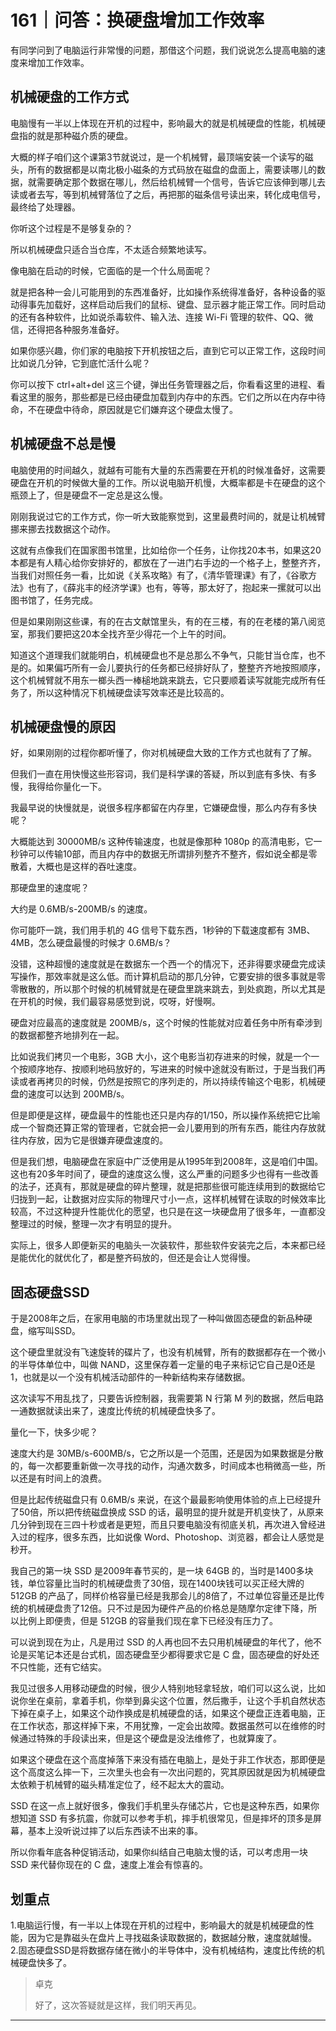 # 161｜问答：换硬盘增加工作效率

有同学问到了电脑运行非常慢的问题，那借这个问题，我们说说怎么提高电脑的速度来增加工作效率。

## 机械硬盘的工作方式

电脑慢有一半以上体现在开机的过程中，影响最大的就是机械硬盘的性能，机械硬盘指的就是那种磁介质的硬盘。

大概的样子咱们这个课第3节就说过，是一个机械臂，最顶端安装一个读写的磁头，所有的数据都是以南北极小磁条的方式码放在磁盘的盘面上，需要读哪儿的数据，就需要确定那个数据在哪儿，然后给机械臂一个信号，告诉它应该伸到哪儿去读或者去写，等到机械臂落位了之后，再把那的磁条信号读出来，转化成电信号，最终给了处理器。

你听这个过程是不是够复杂的？

所以机械硬盘只适合当仓库，不太适合频繁地读写。

像电脑在启动的时候，它面临的是一个什么局面呢？

就是把各种一会儿可能用到的东西准备好，比如操作系统得准备好，各种设备的驱动得事先加载好，这样启动后我们的鼠标、键盘、显示器才能正常工作。同时启动的还有各种软件，比如说杀毒软件、输入法、连接 Wi-Fi 管理的软件、QQ、微信，还得把各种服务准备好。

如果你感兴趣，你们家的电脑按下开机按钮之后，直到它可以正常工作，这段时间比如说几分钟，它到底忙活什么呢？

你可以按下 ctrl+alt+del 这三个键，弹出任务管理器之后，你看看这里的进程、看看这里的服务，那些都是已经由硬盘加载到内存中的东西。它们之所以在内存中待命，不在硬盘中待命，原因就是它们嫌弃这个硬盘太慢了。

## 机械硬盘不总是慢

电脑使用的时间越久，就越有可能有大量的东西需要在开机的时候准备好，这需要硬盘在开机的时候做大量的工作。所以说电脑开机慢，大概率都是卡在硬盘的这个瓶颈上了，但是硬盘不一定总是这么慢。

刚刚我说过它的工作方式，你一听大致能察觉到，这里最费时间的，就是让机械臂挪来挪去找数据这个动作。

这就有点像我们在国家图书馆里，比如给你一个任务，让你找20本书，如果这20本都是有人精心给你安排好的，都放在了一进门右手边的一个格子上，整整齐齐，当我们对照任务一看，比如说《关系攻略》有了，《清华管理课》有了，《谷歌方法》也有了，《薛兆丰的经济学课》也有，等等，那太好了，抱起来一摞就可以出图书馆了，任务完成。

但是如果刚刚这些课，有的在古文献馆里头，有的在三楼，有的在老楼的第八阅览室，那我们要把这20本全找齐至少得花一个上午的时间。

知道这个道理我们就能明白，机械硬盘也不是总那么不争气，只能甘当仓库，也不是的。如果偏巧所有一会儿要执行的任务都已经排好队了，整整齐齐地按照顺序，这个机械臂就不用东一榔头西一棒槌地跳来跳去，它只要顺着读写就能完成所有任务了，所以这种情况下机械硬盘读写效率还是比较高的。

## 机械硬盘慢的原因

好，如果刚刚的过程你都听懂了，你对机械硬盘大致的工作方式也就有了了解。

但我们一直在用快慢这些形容词，我们是科学课的答疑，所以到底有多快、有多慢，我得给你量化一下。

我最早说的快慢就是，说很多程序都留在内存里，它嫌硬盘慢，那么内存有多快呢？

大概能达到 30000MB/s 这种传输速度，也就是像那种 1080p 的高清电影，它一秒钟可以传输10部，而且内存中的数据无所谓排列整齐不整齐，假如说全都是零散着，大概也是这样的吞吐速度。

那硬盘里的速度呢？

大约是 0.6MB/s-200MB/s 的速度。

你可能吓一跳，我们用手机的 4G 信号下载东西，1秒钟的下载速度都有 3MB、4MB，怎么硬盘最慢的时候才 0.6MB/s？

没错，这种超慢的速度就是在数据东一个西一个的情况下，还非得要求硬盘完成读写操作，那效率就是这么低。而计算机启动的那几分钟，它要安排的很多事就是零零散散的，所以那个时候的机械臂就是在硬盘里跳来跳去，到处疯跑，所以尤其是在开机的时候，我们最容易感觉到说，哎呀，好慢啊。

硬盘对应最高的速度就是 200MB/s，这个时候的性能就对应着任务中所有牵涉到的数据都整齐地排列在一起。

比如说我们拷贝一个电影，3GB 大小，这个电影当初存进来的时候，就是一个一个按顺序地存、按顺利地码放好的，写进来的时候中途就没有断过，于是当我们再读或者再拷贝的时候，仍然是按照它的序列走的，所以持续传输这个电影，机械硬盘的速度可以达到 200MB/s。

但是即便是这样，硬盘最牛的性能也还只是内存的1/150，所以操作系统把它比喻成一个智商还算正常的管理者，它就会把一会儿要用到的所有东西，能往内存放就往内存放，因为它是很嫌弃硬盘速度的。

但是我们想，电脑硬盘在家庭中广泛使用是从1995年到2008年，这是咱们中国。这也有20多年时间了，硬盘的速度这么慢，这么严重的问题多少也得有一些改善的法子，还真有，那就是硬盘的碎片整理，就是把那些很可能连续用到的数据给它归拢到一起，让数据对应实际的物理尺寸小一点，这样机械臂在读取的时候效率比较高，不过这种提升性能优化的愿望，也只是在这一块硬盘用了很多年，一直都没整理过的时候，整理一次才有明显的提升。

实际上，很多人即便新买的电脑头一次装软件，那些软件安装完之后，本来都已经是能优化的就优化了，都是整齐码放的，但还是会让人觉得慢。

## 固态硬盘SSD

于是2008年之后，在家用电脑的市场里就出现了一种叫做固态硬盘的新品种硬盘，缩写叫SSD。

这个硬盘里就没有飞速旋转的碟片了，也没有机械臂，所有的数据都存在一个微小的半导体单位中，叫做 NAND，这里保存着一定量的电子来标记它自己是0还是1，也就是以一个没有机械活动部件的一种新结构来存储数据。

这次读写不用乱找了，只要告诉控制器，我需要第 N 行第 M 列的数据，然后电路一通数据就读出来了，速度比传统的机械硬盘快多了。

量化一下，快多少呢？

速度大约是 30MB/s-600MB/s，它之所以是一个范围，还是因为如果数据是分散的，每一次都要重新做一次寻找的动作，沟通次数多，时间成本也稍微高一些，所以还是有时间上的浪费。

但是比起传统磁盘只有 0.6MB/s 来说，在这个最最影响使用体验的点上已经提升了50倍，所以把传统磁盘换成 SSD 的话，最明显的提升就是开机变快了，从原来几分钟到现在三四十秒或者是更短，而且只要电脑没有彻底关机，再次进入曾经进入过的程序，很多东西，比如说像 Word、Photoshop、浏览器，都会让人感觉是秒开。

我自己的第一块 SSD 是2009年春节买的，是一块 64GB 的，当时是1400多块钱，单位容量比当时的机械硬盘贵了30倍，现在1400块钱可以买正经大牌的 512GB 的产品了，同样价格容量已经是我那会儿的8倍了，不过单位容量还是比传统的机械硬盘贵了12倍。只不过是因为硬件产品的价格总是随摩尔定律下降，所以比例上即便贵，但是 512GB 的容量我们现在拿下已经没有压力了。

可以说到现在为止，凡是用过 SSD 的人再也回不去只用机械硬盘的年代了，他不论是买笔记本还是台式机，固态硬盘至少都得要求它是 C 盘，固态硬盘的好处还不只性能，还有它结实。

我见过很多人用移动硬盘的时候，很少人特别地轻拿轻放，咱们可以这么说，比如说你坐在桌前，拿着手机，你举到鼻尖这个位置，然后撒手，让这个手机自然状态下掉在桌子上，如果这个动作换成是机械硬盘的话，如果这个硬盘正连着电脑，正在工作状态，那这样掉下来，不用犹豫，一定会出故障。数据虽然可以在维修的时候通过特殊的手段读出来，但是这个硬盘是没法维修了，也就算废了。

如果这个硬盘在这个高度掉落下来没有插在电脑上，是处于非工作状态，那即便是这个高度这么摔一下，三次里头也会有一次出问题的，究其原因就是因为机械硬盘太依赖于机械臂的磁头精准定位了，经不起太大的震动。

SSD 在这一点上就好很多，像我们手机里头存储芯片，它也是这种东西，如果你想知道 SSD 有多抗震，你就可以参考手机，摔手机很常见，但是摔坏的顶多是屏幕，基本上没听说过摔了以后东西读不出来的事。

所以你看年底各种促销活动，如果你纠结自己电脑太慢的话，可以考虑用一块 SSD 来代替你现在的 C 盘，速度上准会有惊喜的。

## 划重点

1.电脑运行慢，有一半以上体现在开机的过程中，影响最大的就是机械硬盘的性能，因为它是靠磁头在盘片上寻找磁条读取数据的，数据越分散，速度就越慢。
2.固态硬盘SSD是将数据存储在微小的半导体中，没有机械结构，速度比传统的机械硬盘快多了。

> 卓克
> 
> 好了，这次答疑就是这样，我们明天再见。

---
